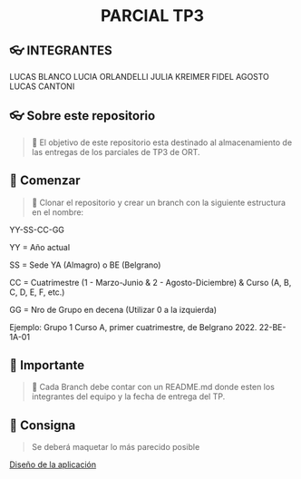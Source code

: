 <h1 align="center">
    PARCIAL TP3
</h1>

## 👓 INTEGRANTES
LUCAS BLANCO
LUCIA ORLANDELLI
JULIA KREIMER
FIDEL AGOSTO
LUCAS CANTONI

## 👓 Sobre este repositorio

> 🔧 El objetivo de este repositorio esta destinado al almacenamiento de las entregas de los parciales de TP3 de ORT.

## 🔨 Comenzar

> 🧱 Clonar el repositorio y crear un branch con la siguiente estructura en el nombre:

YY-SS-CC-GG

YY = Año actual

SS = Sede YA (Almagro) o BE (Belgrano)

CC = Cuatrimestre (1 - Marzo-Junio & 2 - Agosto-Diciembre) & Curso (A, B, C, D, E, F, etc.)

GG = Nro de Grupo en decena (Utilizar 0 a la izquierda)

Ejemplo: Grupo 1 Curso A, primer cuatrimestre, de Belgrano 2022.
22-BE-1A-01


## 🔨 Importante

> 🔧 Cada Branch debe contar con un README.md donde esten los integrantes del equipo y la fecha de entrega del TP.

## 🤝 Consigna

> Se deberá maquetar lo más parecido posible

[Diseño de la aplicación](https://www.figma.com/file/fICV3ws2sdLkv49Nc67lgo/Parcial-%2F-Recuperatorio-28-Jun-2022)